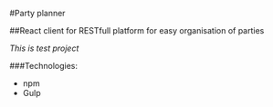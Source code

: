 #Party planner


##React client for RESTfull platform for easy organisation of parties

_This is test project_

###Technologies:

- npm
- Gulp